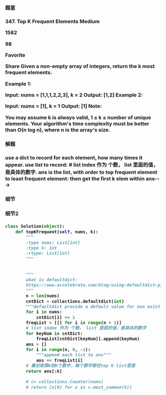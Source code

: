 <h3>题意<h3>
<p>
347. Top K Frequent Elements
Medium

1582

98

Favorite

Share
Given a non-empty array of integers, return the k most frequent elements.

Example 1:

Input: nums = [1,1,1,2,2,3], k = 2
Output: [1,2]
Example 2:

Input: nums = [1], k = 1
Output: [1]
Note:

You may assume k is always valid, 1 ≤ k ≤ number of unique elements.
Your algorithm's time complexity must be better than O(n log n), where n is the array's size.
<p>




<h3>解题<h3>
<p>
use a dict to record for each element, how many times it appear.
use list to record:
# list index 作为 个数， list 里面的值，是具体的数字.
ans is the list, with order to top frequent element to least frequent element:
then get the first k elem within ans--->

<p>




<h3>细节<h3>
<p>

<p>


<h3>细节2<h3>
<p>

<p>

```python
class Solution(object):
    def topKFrequent(self, nums, k):
        """
        :type nums: List[int]
        :type k: int
        :rtype: List[int]
        """

        
        """
        what is defaultdict:
        https://www.accelebrate.com/blog/using-defaultdict-python/
        """
        n = len(nums)
        cntDict = collections.defaultdict(int)
        """defaultdict provide a default value for non exist key, which is 0"""
        for i in nums:
            cntDict[i] += 1
        freqList = [[] for i in range(n + 1)]
        # list index 作为 个数， list 里面的值，是具体的数字
        for keyNum in cntDict:
            freqList[cntDict[keyNum]].append(keyNum)
        ans = []
        for i in range(n, 0, -1):
            """append each list to ans"""
            ans += freqList[i]
        # 最后取第0到K个数字，每个数字都在top K list里面
        return ans[:k]
        
        # c= collections.Counter(nums)
        # return [x[0] for x in c.most_common(k)]
```

